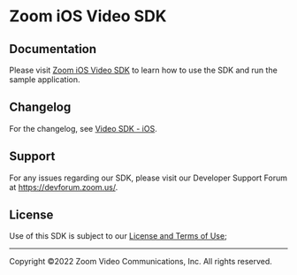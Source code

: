# Zoom iOS Video SDK

## Documentation
Please visit [Zoom iOS Video SDK](https://marketplace.zoom.us/docs/sdk/video/ios) to learn how to use the SDK and run the sample application.

## Changelog

For the changelog, see [Video SDK - iOS](https://marketplace.zoom.us/docs/changelog#labels/video-sdk-i-os).

## Support

For any issues regarding our SDK, please visit our Developer Support Forum at https://devforum.zoom.us/.

## License

Use of this SDK is subject to our [License and Terms of Use](https://explore.zoom.us/docs/en-us/video-sdk-terms.html);

---
Copyright ©2022 Zoom Video Communications, Inc. All rights reserved.
